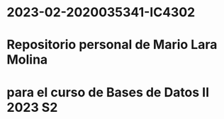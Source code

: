 # 2023-02-2020035341-IC4302
# Repositorio personal de Mario Lara Molina
# para el curso de Bases de Datos II 2023 S2
